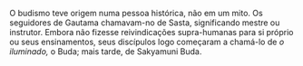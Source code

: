 ﻿O budismo teve origem numa pessoa histórica, não em um mito. Os seguidores de Gautama chamavam-no de Sasta, significando mestre ou instrutor. Embora não fizesse reivindicações supra-humanas para si próprio ou seus ensinamentos, seus discípulos logo começaram a chamá-lo de *o iluminado,* o Buda; mais tarde, de Sakyamuni Buda.